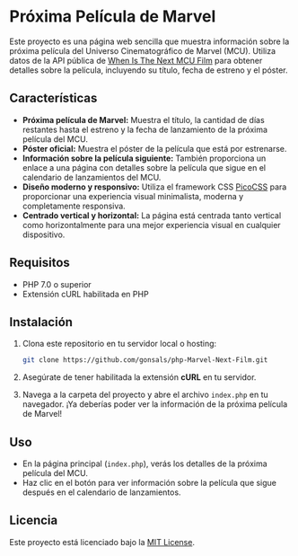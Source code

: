 # Próxima Película de Marvel

Este proyecto es una página web sencilla que muestra información sobre la próxima película del Universo Cinematográfico de Marvel (MCU). Utiliza datos de la API pública de [When Is The Next MCU Film](https://www.whenisthenextmcufilm.com/api) para obtener detalles sobre la película, incluyendo su título, fecha de estreno y el póster.

## Características

- **Próxima película de Marvel:** Muestra el título, la cantidad de días restantes hasta el estreno y la fecha de lanzamiento de la próxima película del MCU.
- **Póster oficial:** Muestra el póster de la película que está por estrenarse.
- **Información sobre la película siguiente:** También proporciona un enlace a una página con detalles sobre la película que sigue en el calendario de lanzamientos del MCU.
- **Diseño moderno y responsivo:** Utiliza el framework CSS [PicoCSS](https://picocss.com/) para proporcionar una experiencia visual minimalista, moderna y completamente responsiva.
- **Centrado vertical y horizontal:** La página está centrada tanto vertical como horizontalmente para una mejor experiencia visual en cualquier dispositivo.

## Requisitos

- PHP 7.0 o superior
- Extensión cURL habilitada en PHP

## Instalación

1. Clona este repositorio en tu servidor local o hosting:

    ```bash
    git clone https://github.com/gonsals/php-Marvel-Next-Film.git
    ```

2. Asegúrate de tener habilitada la extensión **cURL** en tu servidor.

3. Navega a la carpeta del proyecto y abre el archivo `index.php` en tu navegador. ¡Ya deberías poder ver la información de la próxima película de Marvel!

## Uso

- En la página principal (`index.php`), verás los detalles de la próxima película del MCU.
- Haz clic en el botón para ver información sobre la película que sigue después en el calendario de lanzamientos.

## Licencia

Este proyecto está licenciado bajo la [MIT License](LICENSE).
